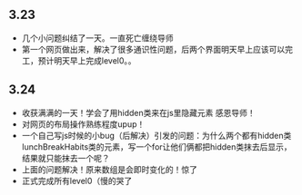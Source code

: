 ## 3.23
* 几个小问题纠结了一天。一直死亡缠绕导师
* 第一个网页做出来，解决了很多通识性问题，后两个界面明天早上应该可以完工，预计明天早上完成level0。。
## 3.24
* 收获满满的一天！学会了用hidden类来在js里隐藏元素 感恩导师！
* 对网页的布局操作熟练程度upup！
* 一个自己写js时候的小bug（后解决）引发的问题：为什么两个都有hidden类lunchBreakHabits类的元素，写一个for让他们俩都把hidden类抹去后显示，结果就只能抹去一个呢？
* 上面的问题解决！原来数组是会即时变化的！惊了
* 正式完成所有level0（慢的哭了